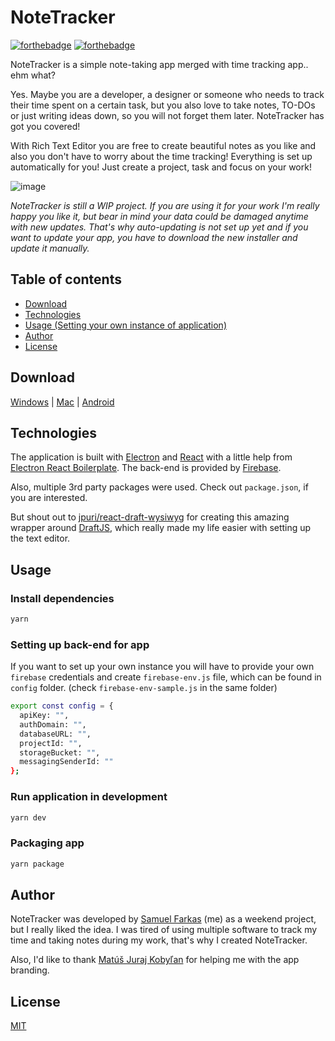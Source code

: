 # NoteTracker 
[![forthebadge](http://forthebadge.com/images/badges/built-with-love.svg)](http://forthebadge.com)
[![forthebadge](https://forthebadge.com/images/badges/made-with-javascript.svg)](https://forthebadge.com)


NoteTracker is a simple note-taking app merged with time tracking app.. ehm what?

Yes. Maybe you are a developer, a designer or someone who needs to track their time spent on a certain task, but you also love to take notes, TO-DOs or just writing ideas down, so you will not forget them later. NoteTracker has got you covered!

With Rich Text Editor you are free to create beautiful notes as you like and also you don't have to worry about the time tracking! Everything is set up automatically for you! Just create a project, task and focus on your work!

![image](https://user-images.githubusercontent.com/24323087/52904720-55c05d80-3230-11e9-9586-1cbc472c4b26.png)

*NoteTracker is still a WIP project. If you are using it for your work I'm really happy you like it, but bear in mind your data could be damaged anytime with new updates. That's why auto-updating is not set up yet and if you want to update your app, you have to download the new installer and update it manually.*

## Table of contents

- [Download](#download)
- [Technologies](#technologies)
- [Usage (Setting your own instance of application)](#usage)
- [Author](#author)
- [License](#license)

## Download
[Windows](https://notetracker.samuelfarkas.eu/NoteTrackerSetup0.2.6.exe) | [Mac](https://notetracker.samuelfarkas.eu/NoteTracker0.2.6.dmg) | [Android](https://play.google.com/store/apps/details?id=com.codealth.notetrackerlite)

## Technologies

The application is built with [Electron](https://electronjs.org/) and [React](https://reactjs.org/) with a little help from [Electron React Boilerplate](https://github.com/electron-react-boilerplate/electron-react-boilerplate).
The back-end is provided by [Firebase](https://firebase.google.com/).

Also, multiple 3rd party packages were used. Check out `package.json`, if you are interested.

But shout out to [jpuri/react-draft-wysiwyg](https://github.com/jpuri/react-draft-wysiwyg) for creating this amazing wrapper around [DraftJS](https://draftjs.org/), which really made my life easier with setting up the text editor.

## Usage
### Install dependencies
```bash
yarn
```
### Setting up back-end for app

If you want to set up your own instance you will have to provide your own `firebase` credentials and create `firebase-env.js` file, which can be found in `config` folder. (check `firebase-env-sample.js` in the same folder)

```bash
export const config = {
  apiKey: "",
  authDomain: "",
  databaseURL: "",
  projectId: "",
  storageBucket: "",
  messagingSenderId: ""
};

```

### Run application in development
```bash
yarn dev
```

### Packaging app
```bash
yarn package
```

## Author
NoteTracker was developed by [Samuel Farkas](https://github.com/samuelfarkas) (me) as a weekend project, but I really liked the idea. I was tired of using multiple software to track my time and taking notes during my work, that's why I created NoteTracker.

Also, I'd like to thank [Matúš Juraj Kobyľan](https://www.behance.net/user/?username=matusjurajkobylan) for helping me with the app branding.  

## License
[MIT](https://choosealicense.com/licenses/mit/)

